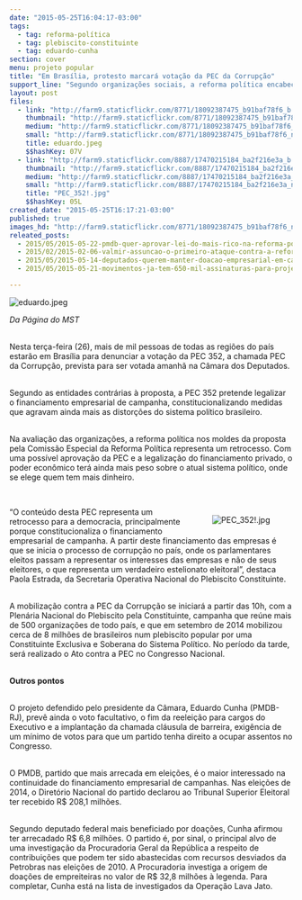 ```yaml
---
date: "2015-05-25T16:04:17-03:00"
tags:
  - tag: reforma-política
  - tag: plebiscito-constituinte
  - tag: eduardo-cunha
section: cover
menu: projeto popular
title: "Em Brasília, protesto marcará votação da PEC da Corrupção"
support_line: "Segundo organizações sociais, a reforma política encabeçada pelo Congresso seria um retrocesso ainda maior do sistema político atual."
layout: post
files:
  - link: "http://farm9.staticflickr.com/8771/18092387475_b91baf78f6_b.jpg"
    thumbnail: "http://farm9.staticflickr.com/8771/18092387475_b91baf78f6_t.jpg"
    medium: "http://farm9.staticflickr.com/8771/18092387475_b91baf78f6_z.jpg"
    small: "http://farm9.staticflickr.com/8771/18092387475_b91baf78f6_n.jpg"
    title: eduardo.jpeg
    $$hashKey: 07V
  - link: "http://farm9.staticflickr.com/8887/17470215184_ba2f216e3a_b.jpg"
    thumbnail: "http://farm9.staticflickr.com/8887/17470215184_ba2f216e3a_t.jpg"
    medium: "http://farm9.staticflickr.com/8887/17470215184_ba2f216e3a_z.jpg"
    small: "http://farm9.staticflickr.com/8887/17470215184_ba2f216e3a_n.jpg"
    title: "PEC_352!.jpg"
    $$hashKey: 05L
created_date: "2015-05-25T16:17:21-03:00"
published: true
images_hd: "http://farm9.staticflickr.com/8771/18092387475_b91baf78f6_n.jpg"
releated_posts:
  - 2015/05/2015-05-22-pmdb-quer-aprovar-lei-do-mais-rico-na-reforma-politica.md
  - 2015/02/2015-02-06-valmir-assuncao-o-primeiro-ataque-contra-a-reforma-politica.md
  - 2015/05/2015-05-14-deputados-querem-manter-doacao-empresarial-em-campanhas.md
  - 2015/05/2015-05-21-movimentos-ja-tem-650-mil-assinaturas-para-projeto-popular-de-reforma-politica.md

---
```

<p><img alt="eduardo.jpeg" src="http://farm9.staticflickr.com/8771/18092387475_b91baf78f6_b.jpg" /></p>

<p><em>Da P&aacute;gina do MST</em></p>

<p><br />
Nesta ter&ccedil;a-feira (26), mais de mil pessoas de todas as regi&otilde;es do pa&iacute;s estar&atilde;o em Bras&iacute;lia para denunciar a vota&ccedil;&atilde;o da PEC 352, a chamada PEC da Corrup&ccedil;&atilde;o, prevista para ser votada amanh&atilde; na C&acirc;mara dos Deputados.</p>

<p><br />
Segundo as entidades contr&aacute;rias &agrave; proposta, a PEC 352 pretende legalizar o financiamento empresarial de campanha, constitucionalizando medidas que agravam ainda mais as distor&ccedil;&otilde;es do sistema pol&iacute;tico brasileiro.</p>

<p><br />
Na avalia&ccedil;&atilde;o das organiza&ccedil;&otilde;es, a reforma pol&iacute;tica nos moldes da proposta pela Comiss&atilde;o Especial da Reforma Pol&iacute;tica representa um retrocesso. Com uma poss&iacute;vel aprova&ccedil;&atilde;o da PEC e a legaliza&ccedil;&atilde;o do financiamento privado, o poder econ&ocirc;mico ter&aacute; ainda mais peso sobre o atual sistema pol&iacute;tico, onde se elege quem tem mais dinheiro.</p>

<p>&nbsp;</p>

<figure class="image" style="float:right"><img alt="PEC_352!.jpg" src="http://farm9.staticflickr.com/8887/17470215184_ba2f216e3a_b.jpg" />
<figcaption></figcaption>
</figure>

<p>&ldquo;O conte&uacute;do desta PEC representa um retrocesso para a democracia, principalmente porque constitucionaliza o financiamento empresarial de campanha. A partir deste financiamento das empresas &eacute; que se inicia o processo de corrup&ccedil;&atilde;o no pa&iacute;s, onde os parlamentares eleitos passam a representar os interesses das empresas e n&atilde;o de seus eleitores, o que representa um verdadeiro estelionato eleitoral&rdquo;, destaca Paola Estrada, da Secretaria Operativa Nacional do Plebiscito Constituinte.</p>

<p><br />
A mobiliza&ccedil;&atilde;o contra a PEC da Corrup&ccedil;&atilde;o se iniciar&aacute; a partir das 10h, com a Plen&aacute;ria Nacional do Plebiscito pela Constituinte, campanha que re&uacute;ne mais de 500 organiza&ccedil;&otilde;es de todo pa&iacute;s, e que em setembro de 2014 mobilizou cerca de 8 milh&otilde;es de brasileiros num plebiscito popular por uma Constituinte Exclusiva e Soberana do Sistema Pol&iacute;tico. No per&iacute;odo da tarde, ser&aacute; realizado o Ato contra a PEC no Congresso Nacional.</p>

<p><br />
<strong>Outros pontos&nbsp;</strong></p>

<p><br />
O projeto defendido pelo presidente da C&acirc;mara, Eduardo Cunha (PMDB-RJ), prev&ecirc; ainda o voto facultativo, o fim da reelei&ccedil;&atilde;o para cargos do Executivo e a implanta&ccedil;&atilde;o da chamada cl&aacute;usula de barreira, exig&ecirc;ncia de um m&iacute;nimo de votos para que um partido tenha direito a ocupar assentos no Congresso.</p>

<p><br />
O PMDB, partido que mais arrecada em elei&ccedil;&otilde;es, &eacute; o maior interessado na continuidade do financiamento empresarial de campanhas. Nas elei&ccedil;&otilde;es de 2014, o Diret&oacute;rio Nacional do partido declarou ao Tribunal Superior Eleitoral ter recebido R$ 208,1 milh&otilde;es.</p>

<p><br />
Segundo deputado federal mais beneficiado por doa&ccedil;&otilde;es, Cunha afirmou ter arrecadado R$ 6,8 milh&otilde;es. O partido &eacute;, por sinal, o principal alvo de uma investiga&ccedil;&atilde;o da Procuradoria Geral da Rep&uacute;blica a respeito de contribui&ccedil;&otilde;es que podem ter sido abastecidas com recursos desviados da Petrobras nas elei&ccedil;&otilde;es de 2010. A Procuradoria investiga a origem de doa&ccedil;&otilde;es de empreiteiras no valor de R$ 32,8 milh&otilde;es &agrave; legenda. Para completar, Cunha est&aacute; na lista de investigados da Opera&ccedil;&atilde;o Lava Jato.</p>
